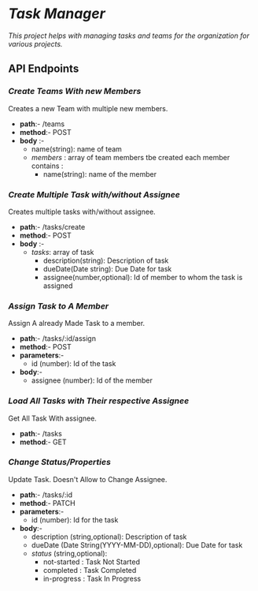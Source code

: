 # ***Task Manager***

*This project helps with managing tasks and teams for the organization for various projects.*

## API Endpoints

### ***Create Teams With new Members***
Creates a new Team with multiple new members. 
- **path**:- /teams
- **method**:- POST
- **body** :-
    - name(string): name of team
    - *members* : array of team members tbe created each member contains :
      - name(string): name of the member

### ***Create Multiple Task with/without Assignee***
Creates multiple tasks with/without assignee.
- **path**:- /tasks/create
- **method**:- POST
- **body** :-
  - *tasks*: array of task
    - description(string): Description of task
    - dueDate(Date string): Due Date for task
    - assignee(number,optional): Id of member to whom the task is assigned


### ***Assign Task to A Member***
Assign A already Made Task to a member.
- **path**:- /tasks/:id/assign
- **method**:- POST
- **parameters**:- 
  - id (number): Id of the task
- **body**:-
  - assignee (number): Id of the member

### ***Load All Tasks with Their respective Assignee***
Get All Task With assignee.
- **path**:- /tasks
- **method**:- GET


### ***Change Status/Properties***
Update Task. Doesn't Allow to Change Assignee.
- **path**:- /tasks/:id
- **method**:- PATCH
- **parameters**:-
  - id (number): Id for the task
- **body**:-
  - description (string,optional): Description of task
  - dueDate (Date String(YYYY-MM-DD),optional): Due Date for task
  - *status* (string,optional):
    - not-started : Task Not Started
    - completed : Task Completed
    - in-progress : Task In Progress